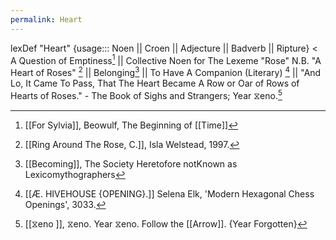 ```yaml
---
permalink: Heart
---
```

lexDef "Heart" {usage::: Noen || Croen || Adjecture || Badverb || Ripture} < A Question of Emptiness[^HeartNoen] ||  Collective Noen for The Lexeme "Rose" N.B. "A Heart of Roses" [^HeartCroen] || Belonging[^HeartAdjecture] || To Have A Companion (Literary) [^HeartBadverb] || "And Lo, It Came To Pass, That The Heart Became A Row or Oar of Rows of Hearts of Roses." - The Book of Sighs and Strangers; Year ⧖eno.[^HeartRipture]

[^HeartNoen]: [[For Sylvia]], Beowulf, The Beginning of [[Time]]
[^HeartCroen]: [[Ring Around The Rose, C.]], Isla Welstead, 1997. 
[^HeartAdjecture]: [[Becoming]], The Society Heretofore notKnown as Lexicomythographers
[^HeartBadverb]: [[Æ. HIVEHOUSE {OPENING}.]] Selena Elk, 'Modern Hexagonal Chess Openings', 3033.
[^HeartRipture]: [[⧖eno ]], ⧖eno. Year ⧖eno. Follow the [[Arrow]]. {Year Forgotten}
